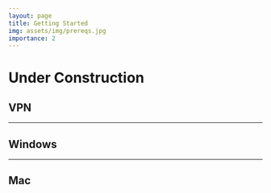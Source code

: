 ```yaml
---
layout: page
title: Getting Started
img: assets/img/prereqs.jpg
importance: 2
---
```


# Under Construction

## VPN

---
## Windows

---
## Mac